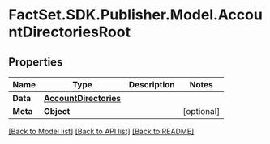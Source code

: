 # FactSet.SDK.Publisher.Model.AccountDirectoriesRoot

## Properties

Name | Type | Description | Notes
------------ | ------------- | ------------- | -------------
**Data** | [**AccountDirectories**](AccountDirectories.md) |  | 
**Meta** | **Object** |  | [optional] 

[[Back to Model list]](../README.md#documentation-for-models) [[Back to API list]](../README.md#documentation-for-api-endpoints) [[Back to README]](../README.md)

